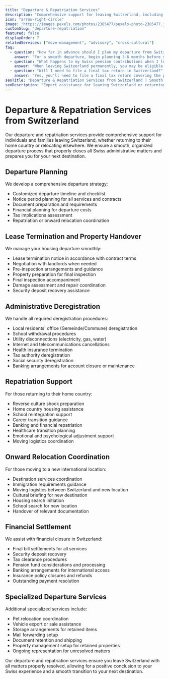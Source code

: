 ```yaml
---
title: "Departure & Repatriation Services"
description: "Comprehensive support for leaving Switzerland, including lease terminations, property handovers, deregistration, and repatriation assistance."
icon: "arrow-right-circle"
image: "https://images.pexels.com/photos/2385477/pexels-photo-2385477.jpeg?auto=compress&cs=tinysrgb&w=1260&h=750"
customSlug: "departure-repatriation"
featured: false
displayOrder: 7
relatedServices: ["move-management", "advisory", "cross-cultural"]
faq:
  - question: "How far in advance should I plan my departure from Switzerland?"
    answer: "For a smooth departure, begin planning 3-6 months before your intended leaving date. Rental agreements typically require 3 months' notice, utilities need cancellation, and deregistration from local authorities must be completed. Our departure services create a customized timeline based on your specific situation."
  - question: "What happens to my Swiss pension contributions when I leave Switzerland?"
    answer: "When leaving Switzerland permanently, you may be eligible to withdraw your pension funds from the second pillar (occupational pension). Rules vary depending on where you're relocating to (EU/EFTA countries have different regulations). Our repatriation specialists can explain your options and assist with the withdrawal process."
  - question: "Will I need to file a final tax return in Switzerland?"
    answer: "Yes, you'll need to file a final tax return covering the period from January 1st until your departure date. This is known as a 'departure tax return' and must be submitted within 30 days of leaving. Our departure services include coordination with tax advisors to ensure proper tax deregistration and compliance."
seoTitle: "Departure & Repatriation Services from Switzerland | Smooth Transition Home"
seoDescription: "Expert assistance for leaving Switzerland or returning home. Lease termination, deregistration, moving coordination, and repatriation support for expatriates."
---
```


# Departure & Repatriation Services from Switzerland

Our departure and repatriation services provide comprehensive support for individuals and families leaving Switzerland, whether returning to their home country or relocating elsewhere. We ensure a smooth, organized departure process that properly closes all Swiss administrative matters and prepares you for your next destination.

## Departure Planning

We develop a comprehensive departure strategy:

- Customized departure timeline and checklist
- Notice period planning for all services and contracts
- Document preparation and requirements
- Financial planning for departure costs
- Tax implications assessment
- Repatriation or onward relocation coordination

## Lease Termination and Property Handover

We manage your housing departure smoothly:

- Lease termination notice in accordance with contract terms
- Negotiation with landlords when needed
- Pre-inspection arrangements and guidance
- Property preparation for final inspection
- Final inspection accompaniment
- Damage assessment and repair coordination
- Security deposit recovery assistance

## Administrative Deregistration

We handle all required deregistration procedures:

- Local residents' office (Gemeinde/Commune) deregistration
- School withdrawal procedures
- Utility disconnections (electricity, gas, water)
- Internet and telecommunications cancellations
- Health insurance termination
- Tax authority deregistration
- Social security deregistration
- Banking arrangements for account closure or maintenance

## Repatriation Support

For those returning to their home country:

- Reverse culture shock preparation
- Home country housing assistance
- School reintegration support
- Career transition guidance
- Banking and financial repatriation
- Healthcare transition planning
- Emotional and psychological adjustment support
- Moving logistics coordination

## Onward Relocation Coordination

For those moving to a new international location:

- Destination services coordination
- Immigration requirements guidance
- Moving logistics between Switzerland and new location
- Cultural briefing for new destination
- Housing search initiation
- School search for new location
- Handover of relevant documentation

## Financial Settlement

We assist with financial closure in Switzerland:

- Final bill settlements for all services
- Security deposit recovery
- Tax clearance procedures
- Pension fund considerations and processing
- Banking arrangements for international access
- Insurance policy closures and refunds
- Outstanding payment resolution

## Specialized Departure Services

Additional specialized services include:

- Pet relocation coordination
- Vehicle export or sale assistance
- Storage arrangements for retained items
- Mail forwarding setup
- Document retention and shipping
- Property management setup for retained properties
- Ongoing representation for unresolved matters

Our departure and repatriation services ensure you leave Switzerland with all matters properly resolved, allowing for a positive conclusion to your Swiss experience and a smooth transition to your next destination. 